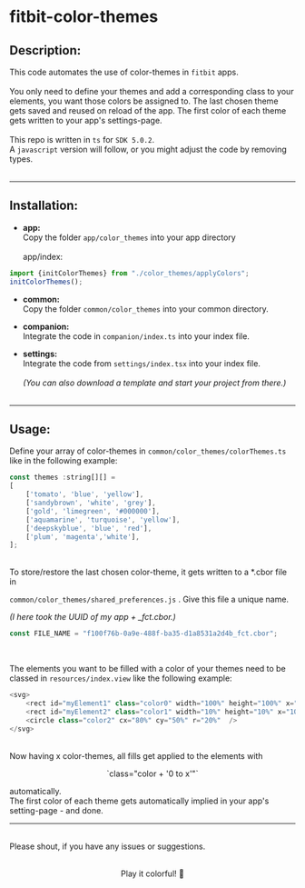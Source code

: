 # fitbit-color-themes
## Description:
This code automates the use of color-themes in `fitbit` apps.<br><br>
You only need to define your themes and add a corresponding class to your elements, you want those colors be assigned to.
The last chosen theme gets saved and reused on reload of the app.
The first color of each theme gets written to your app's settings-page.<br><br>
This repo is written in `ts` for `SDK 5.0.2`.<br>
A `javascript` version will follow, or you might adjust the code by removing types.<br><br>

---

## Installation:

- **app:**<br>
Copy the folder `app/color_themes` into your app directory<br><br>
app/index:<br>

```javascript
import {initColorThemes} from "./color_themes/applyColors";
initColorThemes();
```
- **common:**<br>
Copy the folder `common/color_themes` into your common directory.<br>

- **companion:**<br>
Integrate the code in `companion/index.ts` into your index file.<br>

- **settings:**<br>
Integrate the code from `settings/index.tsx` into your index file. <br><br>
*(You can also download a template and start your project from there.)*<br><br>

---
## Usage:
Define your array of color-themes in `common/color_themes/colorThemes.ts` like in the following example:
```javascript
const themes :string[][] = 
[
    ['tomato', 'blue', 'yellow'],
    ['sandybrown', 'white', 'grey'],
    ['gold', 'limegreen', '#000000'],
    ['aquamarine', 'turquoise', 'yellow'],
    ['deepskyblue', 'blue', 'red'],
    ['plum', 'magenta','white'],
];
```
<br>
To store/restore the last chosen color-theme, it gets written to a *.cbor file in 

`common/color_themes/shared_preferences.js`
. Give this file a unique name.

*(I here took the UUID of my app + _fct.cbor.)*
<br>

```javascript
const FILE_NAME = "f100f76b-0a9e-488f-ba35-d1a8531a2d4b_fct.cbor";
```
<br>

The elements you want to be filled with a color of your themes need to be classed in `resources/index.view` like the following example:
```javascript
<svg>
    <rect id="myElement1" class="color0" width="100%" height="100%" x="0" y="0" />
    <rect id="myElement2" class="color1" width="10%" height="10%" x="100" y="100" />
    <circle class="color2" cx="80%" cy="50%" r="20%"  />
</svg> 
```



<br>
Now having x color-themes, all fills get applied to the elements with 
<p align= "center">`class="color + '0 to x'"`<br>

 automatically.<br>
The first color of each theme gets automatically implied in your app's setting-page - and done.
<br>

---
<br>
Please shout, if you have any issues or suggestions.<br>
<br>
<p align= "center">Play it colorful! 🎨
